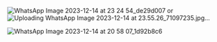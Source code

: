 ![WhatsApp Image 2023-12-14 at 23 24 54_de29d007](https://github.com/herwat/Final-Mobile-D121211083/assets/126640902/1584095c-52b1-480a-ad64-f95008ca350f)
or
![Uploading WhatsApp Image 2023-12-14 at 23.55.26_71097235.jpg…]()

![WhatsApp Image 2023-12-14 at 20 58 07_1d92b8c6](https://github.com/herwat/Final-Mobile-D121211083/assets/126640902/1067f078-bf28-409c-8a0a-73f7033e7d67)


